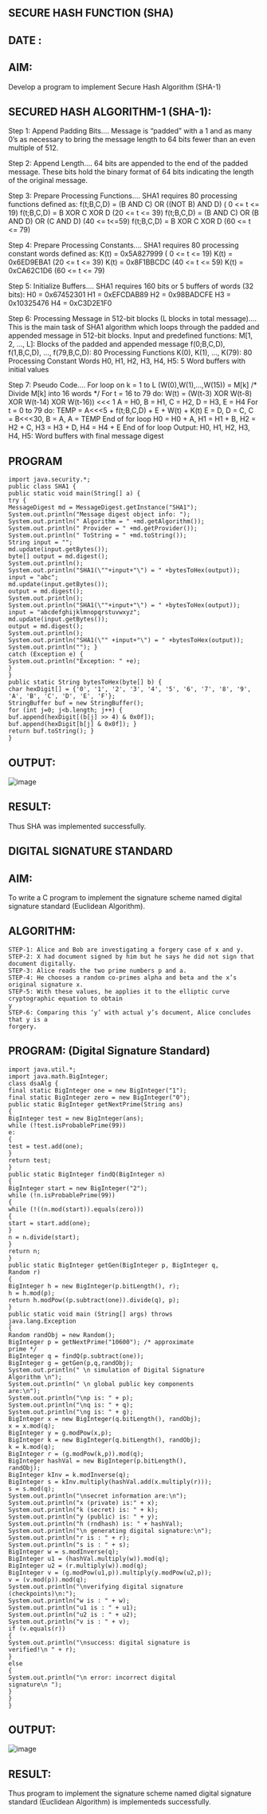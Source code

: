 ## SECURE HASH FUNCTION (SHA)
## DATE :
## AIM:
Develop a program to implement Secure Hash Algorithm (SHA-1)
## SECURED HASH ALGORITHM-1 (SHA-1):

Step 1: Append Padding Bits….
Message is “padded” with a 1 and as many 0’s as necessary to bring the
message length to 64 bits fewer than an even multiple of 512.

Step 2: Append Length....
64 bits are appended to the end of the padded message. These bits hold the
binary format of 64 bits indicating the length of the original message.

Step 3: Prepare Processing Functions….
SHA1 requires 80 processing functions defined as:
f(t;B,C,D) = (B AND C) OR ((NOT B) AND D) ( 0 <= t <= 19)
f(t;B,C,D) = B XOR C XOR D (20 <= t <= 39)
f(t;B,C,D) = (B AND C) OR (B AND D) OR (C AND D) (40 <= t<=59)
f(t;B,C,D) = B XOR C XOR D (60 <= t <= 79)

Step 4: Prepare Processing Constants....
SHA1 requires 80 processing constant words defined as:
K(t) = 0x5A827999 ( 0 <= t <= 19)
K(t) = 0x6ED9EBA1 (20 <= t <= 39)
K(t) = 0x8F1BBCDC (40 <= t <= 59)
K(t) = 0xCA62C1D6 (60 <= t <= 79)

Step 5: Initialize Buffers….
SHA1 requires 160 bits or 5 buffers of words (32 bits):
H0 = 0x67452301
H1 = 0xEFCDAB89
H2 = 0x98BADCFE
H3 = 0x10325476
H4 = 0xC3D2E1F0

Step 6: Processing Message in 512-bit blocks (L blocks in total message)….
This is the main task of SHA1 algorithm which loops through the padded
and appended message in 512-bit blocks.
Input and predefined functions: M[1, 2, ..., L]: Blocks of the padded and appended
message f(0;B,C,D), f(1,B,C,D), ..., f(79,B,C,D): 80 Processing Functions K(0), K(1),
..., K(79): 80 Processing Constant Words
H0, H1, H2, H3, H4, H5: 5 Word buffers with initial values

Step 7: Pseudo Code….
For loop on k = 1 to L
(W(0),W(1),...,W(15)) = M[k] /* Divide M[k] into 16 words */
For t = 16 to 79 do:
W(t) = (W(t-3) XOR W(t-8) XOR W(t-14) XOR W(t-16)) <<< 1
A = H0, B = H1, C = H2, D = H3, E = H4
For t = 0 to 79 do:
 TEMP = A<<<5 + f(t;B,C,D) + E + W(t) + K(t) E = D, D = C,
C = B<<<30, B = A, A = TEMP
 End of for loop
 H0 = H0 + A, H1 = H1 + B, H2 = H2 + C, H3 = H3 + D, H4 = H4 + E
 End of for loop
Output:
H0, H1, H2, H3, H4, H5: Word buffers with final message digest

## PROGRAM
```
import java.security.*;
public class SHA1 {
public static void main(String[] a) {
try {
MessageDigest md = MessageDigest.getInstance("SHA1");
System.out.println("Message digest object info: ");
System.out.println(" Algorithm = " +md.getAlgorithm());
System.out.println(" Provider = " +md.getProvider());
System.out.println(" ToString = " +md.toString());
String input = "";
md.update(input.getBytes());
byte[] output = md.digest();
System.out.println();
System.out.println("SHA1(\""+input+"\") = " +bytesToHex(output));
input = "abc";
md.update(input.getBytes());
output = md.digest();
System.out.println();
System.out.println("SHA1(\""+input+"\") = " +bytesToHex(output));
input = "abcdefghijklmnopqrstuvwxyz";
md.update(input.getBytes());
output = md.digest();
System.out.println();
System.out.println("SHA1(\"" +input+"\") = " +bytesToHex(output));
System.out.println(""); }
catch (Exception e) {
System.out.println("Exception: " +e);
}
}
public static String bytesToHex(byte[] b) {
char hexDigit[] = {'0', '1', '2', '3', '4', '5', '6', '7', '8', '9', 'A', 'B', 'C', 'D', 'E', 'F'};
StringBuffer buf = new StringBuffer();
for (int j=0; j<b.length; j++) {
buf.append(hexDigit[(b[j] >> 4) & 0x0f]);
buf.append(hexDigit[b[j] & 0x0f]); }
return buf.toString(); }
}
```
## OUTPUT:

![image](https://github.com/Raghulshanmugam2004/Ex-04/assets/119561118/733af335-e1ec-425b-9858-bd491463b335)

## RESULT:
Thus SHA was implemented successfully.






  ## DIGITAL SIGNATURE STANDARD

## AIM:
To write a C program to implement the signature scheme named digital
signature standard (Euclidean Algorithm).
## ALGORITHM:
```
STEP-1: Alice and Bob are investigating a forgery case of x and y.
STEP-2: X had document signed by him but he says he did not sign that document digitally.
STEP-3: Alice reads the two prime numbers p and a.
STEP-4: He chooses a random co-primes alpha and beta and the x’s original signature x.
STEP-5: With these values, he applies it to the elliptic curve cryptographic equation to obtain
y
STEP-6: Comparing this ‘y’ with actual y’s document, Alice concludes that y is a
forgery.
```
## PROGRAM: (Digital Signature Standard)
```
import java.util.*;
import java.math.BigInteger;
class dsaAlg {
final static BigInteger one = new BigInteger("1");
final static BigInteger zero = new BigInteger("0");
public static BigInteger getNextPrime(String ans)
{
BigInteger test = new BigInteger(ans);
while (!test.isProbablePrime(99))
e:
{
test = test.add(one);
}
return test;
}
public static BigInteger findQ(BigInteger n)
{
BigInteger start = new BigInteger("2");
while (!n.isProbablePrime(99))
{
while (!((n.mod(start)).equals(zero)))
{
start = start.add(one);
}
n = n.divide(start);
}
return n;
}
public static BigInteger getGen(BigInteger p, BigInteger q,
Random r)
{
BigInteger h = new BigInteger(p.bitLength(), r);
h = h.mod(p);
return h.modPow((p.subtract(one)).divide(q), p);
}
public static void main (String[] args) throws
java.lang.Exception
{
Random randObj = new Random();
BigInteger p = getNextPrime("10600"); /* approximate
prime */
BigInteger q = findQ(p.subtract(one));
BigInteger g = getGen(p,q,randObj);
System.out.println(" \n simulation of Digital Signature
Algorithm \n");
System.out.println(" \n global public key components
are:\n");
System.out.println("\np is: " + p);
System.out.println("\nq is: " + q);
System.out.println("\ng is: " + g);
BigInteger x = new BigInteger(q.bitLength(), randObj);
x = x.mod(q);
BigInteger y = g.modPow(x,p);
BigInteger k = new BigInteger(q.bitLength(), randObj);
k = k.mod(q);
BigInteger r = (g.modPow(k,p)).mod(q);
BigInteger hashVal = new BigInteger(p.bitLength(),
randObj);
BigInteger kInv = k.modInverse(q);
BigInteger s = kInv.multiply(hashVal.add(x.multiply(r)));
s = s.mod(q);
System.out.println("\nsecret information are:\n");
System.out.println("x (private) is:" + x);
System.out.println("k (secret) is: " + k);
System.out.println("y (public) is: " + y);
System.out.println("h (rndhash) is: " + hashVal);
System.out.println("\n generating digital signature:\n");
System.out.println("r is : " + r);
System.out.println("s is : " + s);
BigInteger w = s.modInverse(q);
BigInteger u1 = (hashVal.multiply(w)).mod(q);
BigInteger u2 = (r.multiply(w)).mod(q);
BigInteger v = (g.modPow(u1,p)).multiply(y.modPow(u2,p));
v = (v.mod(p)).mod(q);
System.out.println("\nverifying digital signature
(checkpoints)\n:");
System.out.println("w is : " + w);
System.out.println("u1 is : " + u1);
System.out.println("u2 is : " + u2);
System.out.println("v is : " + v);
if (v.equals(r))
{
System.out.println("\nsuccess: digital signature is
verified!\n " + r);
}
else
{
System.out.println("\n error: incorrect digital
signature\n ");
}
}
}
```
## OUTPUT:
![image](https://github.com/IsaacAIML2023/Ex-04/assets/158465339/337034c5-ea1c-4332-a753-7c5b679325f2)

## RESULT:
Thus program to implement the signature scheme named digital signature standard (Euclidean Algorithm) is implementeds successfully.
